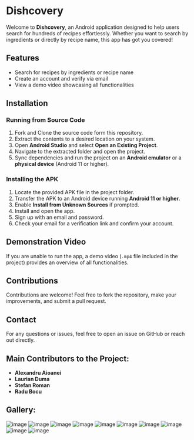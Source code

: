 # Dishcovery

Welcome to **Dishcovery**, an Android application designed to help users search for hundreds of recipes effortlessly. Whether you want to search by ingredients or directly by recipe name, this app has got you covered!

## Features
- Search for recipes by ingredients or recipe name
- Create an account and verify via email
- View a demo video showcasing all functionalities

## Installation
### Running from Source Code
1. Fork and Clone the source code form this repository.
2. Extract the contents to a desired location on your system.
3. Open **Android Studio** and select **Open an Existing Project**.
4. Navigate to the extracted folder and open the project.
5. Sync dependencies and run the project on an **Android emulator** or a **physical device** (Android 11 or higher).

### Installing the APK
1. Locate the provided APK file in the project folder.
2. Transfer the APK to an Android device running **Android 11 or higher**.
3. Enable **Install from Unknown Sources** if prompted.
4. Install and open the app.
5. Sign up with an email and password.
6. Check your email for a verification link and confirm your account.

## Demonstration Video
If you are unable to run the app, a demo video (`.mp4` file included in the project) provides an overview of all functionalities.

## Contributions
Contributions are welcome! Feel free to fork the repository, make your improvements, and submit a pull request.

## Contact
For any questions or issues, feel free to open an issue on GitHub or reach out directly.

## Main Contributors to the Project: 
- **Alexandru Aioanei**
- **Laurian Duma**
- **Stefan Roman**
- **Radu Bocu**

## Gallery: 

![image](https://github.com/user-attachments/assets/7040b01d-2e3b-4a8c-a6cd-e2abc395f05a)
![image](https://github.com/user-attachments/assets/c396c6f8-8c33-47d2-bcad-0334e7759deb)
![image](https://github.com/user-attachments/assets/91e02d54-159f-46db-ba6b-cd80da7a955c)
![image](https://github.com/user-attachments/assets/00407a4f-a24e-4ca9-a02b-4675600acd4b)
![image](https://github.com/user-attachments/assets/6791ba4c-bea7-49cf-a90c-796a88195470)
![image](https://github.com/user-attachments/assets/49317a12-5b0a-430f-8ae9-530016acc6a9)
![image](https://github.com/user-attachments/assets/ab374b45-c1ac-47ad-bd55-04e56d36ff34)
![image](https://github.com/user-attachments/assets/4130c4f1-290e-41ef-a669-f0ab51ab3aad)
![image](https://github.com/user-attachments/assets/7dbf273d-4ecb-4f22-9395-a49fdaaf50f2)
![image](https://github.com/user-attachments/assets/e220f294-fbc8-48bd-a733-5770bac72392)




